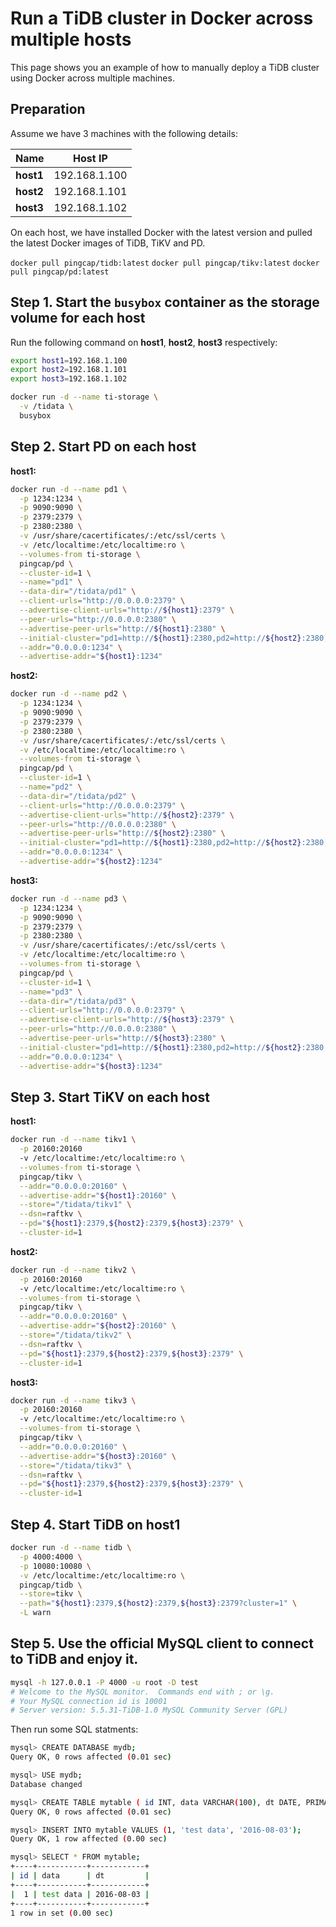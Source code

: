 # Run a TiDB cluster in Docker across multiple hosts

This page shows you an example of how to manually deploy a TiDB cluster using Docker across multiple machines.


## Preparation
Assume we have 3 machines with the following details:

|Name|Host IP|
|----|-------|
|**host1**|192.168.1.100|
|**host2**|192.168.1.101|
|**host3**|192.168.1.102|

On each host, we have installed Docker with the latest version and pulled the latest Docker images of TiDB, TiKV and PD.

`docker pull pingcap/tidb:latest`
`docker pull pingcap/tikv:latest`
`docker pull pingcap/pd:latest`

## Step 1. Start the `busybox` container as the storage volume for each host

Run the following command on **host1**, **host2**, **host3** respectively:

```bash
export host1=192.168.1.100
export host2=192.168.1.101
export host3=192.168.1.102

docker run -d --name ti-storage \
  -v /tidata \
  busybox
```

## Step 2. Start PD on each host

**host1:**
```bash
docker run -d --name pd1 \
  -p 1234:1234 \
  -p 9090:9090 \
  -p 2379:2379 \
  -p 2380:2380 \
  -v /usr/share/ca­certificates/:/etc/ssl/certs \
  -v /etc/localtime:/etc/localtime:ro \
  --volumes-from ti-storage \
  pingcap/pd \
  --cluster-id=1 \
  --name="pd1" \
  --data-dir="/tidata/pd1" \
  --client-urls="http://0.0.0.0:2379" \
  --advertise-client-urls="http://${host1}:2379" \
  --peer-urls="http://0.0.0.0:2380" \
  --advertise-peer-urls="http://${host1}:2380" \
  --initial-cluster="pd1=http://${host1}:2380,pd2=http://${host2}:2380,pd3=http://${host3}:2380" \
  --addr="0.0.0.0:1234" \
  --advertise-addr="${host1}:1234"
```

**host2:**
```bash
docker run -d --name pd2 \
  -p 1234:1234 \
  -p 9090:9090 \
  -p 2379:2379 \
  -p 2380:2380 \
  -v /usr/share/ca­certificates/:/etc/ssl/certs \
  -v /etc/localtime:/etc/localtime:ro \
  --volumes-from ti-storage \
  pingcap/pd \
  --cluster-id=1 \
  --name="pd2" \
  --data-dir="/tidata/pd2" \
  --client-urls="http://0.0.0.0:2379" \
  --advertise-client-urls="http://${host2}:2379" \
  --peer-urls="http://0.0.0.0:2380" \
  --advertise-peer-urls="http://${host2}:2380" \
  --initial-cluster="pd1=http://${host1}:2380,pd2=http://${host2}:2380,pd3=http://${host3}:2380" \
  --addr="0.0.0.0:1234" \
  --advertise-addr="${host2}:1234"
```

**host3:**
```bash
docker run -d --name pd3 \
  -p 1234:1234 \
  -p 9090:9090 \
  -p 2379:2379 \
  -p 2380:2380 \
  -v /usr/share/ca­certificates/:/etc/ssl/certs \
  -v /etc/localtime:/etc/localtime:ro \
  --volumes-from ti-storage \
  pingcap/pd \
  --cluster-id=1 \
  --name="pd3" \
  --data-dir="/tidata/pd3" \
  --client-urls="http://0.0.0.0:2379" \
  --advertise-client-urls="http://${host3}:2379" \
  --peer-urls="http://0.0.0.0:2380" \
  --advertise-peer-urls="http://${host3}:2380" \
  --initial-cluster="pd1=http://${host1}:2380,pd2=http://${host2}:2380,pd3=http://${host3}:2380" \
  --addr="0.0.0.0:1234" \
  --advertise-addr="${host3}:1234"
```

## Step 3. Start TiKV on each host

**host1:**
```bash
docker run -d --name tikv1 \
  -p 20160:20160
  -v /etc/localtime:/etc/localtime:ro \
  --volumes-from ti-storage \
  pingcap/tikv \
  --addr="0.0.0.0:20160" \
  --advertise-addr="${host1}:20160" \
  --store="/tidata/tikv1" \
  --dsn=raftkv \
  --pd="${host1}:2379,${host2}:2379,${host3}:2379" \
  --cluster-id=1
```

**host2:**
```bash
docker run -d --name tikv2 \
  -p 20160:20160
  -v /etc/localtime:/etc/localtime:ro \
  --volumes-from ti-storage \
  pingcap/tikv \
  --addr="0.0.0.0:20160" \
  --advertise-addr="${host2}:20160" \
  --store="/tidata/tikv2" \
  --dsn=raftkv \
  --pd="${host1}:2379,${host2}:2379,${host3}:2379" \
  --cluster-id=1
```

**host3:**
```bash
docker run -d --name tikv3 \
  -p 20160:20160
  -v /etc/localtime:/etc/localtime:ro \
  --volumes-from ti-storage \
  pingcap/tikv \
  --addr="0.0.0.0:20160" \
  --advertise-addr="${host3}:20160" \
  --store="/tidata/tikv3" \
  --dsn=raftkv \
  --pd="${host1}:2379,${host2}:2379,${host3}:2379" \
  --cluster-id=1
```

## Step 4. Start TiDB on **host1**

```bash
docker run -d --name tidb \
  -p 4000:4000 \
  -p 10080:10080 \
  -v /etc/localtime:/etc/localtime:ro \
  pingcap/tidb \
  --store=tikv \
  --path="${host1}:2379,${host2}:2379,${host3}:2379?cluster=1" \
  -L warn
```

## Step 5. Use the official MySQL client to connect to TiDB and enjoy it.

```bash
mysql -h 127.0.0.1 -P 4000 -u root -D test
# Welcome to the MySQL monitor.  Commands end with ; or \g.
# Your MySQL connection id is 10001
# Server version: 5.5.31-TiDB-1.0 MySQL Community Server (GPL)
```

Then run some SQL statments:

```bash
mysql> CREATE DATABASE mydb;
Query OK, 0 rows affected (0.01 sec)

mysql> USE mydb;
Database changed

mysql> CREATE TABLE mytable ( id INT, data VARCHAR(100), dt DATE, PRIMARY KEY (id) );
Query OK, 0 rows affected (0.01 sec)

mysql> INSERT INTO mytable VALUES (1, 'test data', '2016-08-03');
Query OK, 1 row affected (0.00 sec)

mysql> SELECT * FROM mytable;
+----+-----------+------------+
| id | data      | dt         |
+----+-----------+------------+
|  1 | test data | 2016-08-03 |
+----+-----------+------------+
1 row in set (0.00 sec)
```
